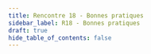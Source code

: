 ```yaml
---
title: Rencontre 18 - Bonnes pratiques
sidebar_label: R18 - Bonnes pratiques
draft: true
hide_table_of_contents: false
---
```



